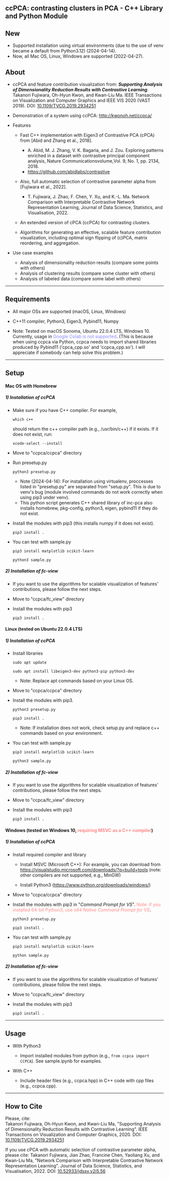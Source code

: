 ## ccPCA: contrasting clusters in PCA - C++ Library and Python Module

New
-----
* Supported installation using virtual environments (due to the use of venv became a default from Python3.12) (2024-04-14).
* Now, all Mac OS, Linux, Windows are supported (2022-04-27).

About
-----
* ccPCA and feature contribution visualization from: ***Supporting Analysis of Dimensionality Reduction Results with Contrastive Learning***.
Takanori Fujiwara, Oh-Hyun Kwon, and Kwan-Liu Ma.
IEEE Transactions on Visualization and Computer Graphics and IEEE VIS 2020 (VAST 2019).
DOI: [10.1109/TVCG.2019.2934251](https://doi.org/10.1109/TVCG.2019.2934251)

* Demonstration of a system using ccPCA: http://kwonoh.net/ccpca/

* Features
  * Fast C++ implementation with Eigen3 of Contrastive PCA (cPCA) from [Abid and Zhang et al., 2018].<br />
    * A. Abid, M. J. Zhang, V. K. Bagaria, and J. Zou. Exploring patterns enriched in a dataset with contrastive principal component analysis, Nature Communicationsvolume,Vol. 9, No. 1, pp. 2134, 2018.
    * https://github.com/abidlabs/contrastive
  * Also, full automatic selection of contrastive parameter alpha from [Fujiwara et al., 2022].
    * T. Fujiwara, J. Zhao, F. Chen, Y. Xu, and K.-L. Ma. Network Comparison with Interpretable Contrastive Network Representation Learning, Journal of Data Science, Statistics, and Visualisation, 2022.

  * An extended version of cPCA (ccPCA) for contrasting clusters.

  * Algorithms for generating an effective, scalable feature contribution visualization, including optimal sign flipping of (c)PCA, matrix reordering, and aggregation.

* Use case examples
  * Analysis of dimensionality reduction results (compare some points with others)
  * Analysis of clustering results (compare some cluster with others)
  * Analysis of labeled data (compare some label with others)

******

Requirements
-----
* All major OSs are supported (macOS, Linux, Windows)

* C++11 compiler, Python3, Eigen3, Pybind11, Numpy

* Note: Tested on macOS Sonoma, Ubuntu 22.0.4 LTS, Windows 10. Currently, usage in <span style="color:#8888ff">Google Colab is not supported</span>. (This is because when using ccpca via Python, ccpca needs to import shared libraries produced by Pybind11 ('cpca_cpp.so' and 'ccpca_cpp.so').  I will appreciate if somebody can help solve this problem.)

******

Setup
-----
#### Mac OS with Homebrew

##### 1) Installation of ccPCA

* Make sure if you have C++ compiler. For example,

  `which c++`

  should return the c++ compiler path (e.g., /usr/bin/c++) if it exists. If it does not exist, run:

  `xcode-select --install`

* Move to "ccpca/ccpca" directory

* Run presetup.py

    `python3 presetup.py`

    - Note (2024-04-14): For installation using virtualenv, proccesses listed in "presetup.py" are separated from "setup.py". This is due to venv's bug (module involved commands do not work correctly when using pip3 under venv).
    - This python script generates C++ shared library of inc-pca also installs homebrew, pkg-config, python3, eigen, pybind11 if they do not exist.


* Install the modules with pip3 (this installs numpy if it does not exist).

    `pip3 install .`

* You can test with sample.py

    `pip3 install matplotlib scikit-learn`

    `python3 sample.py`

##### 2) Installation of fc-view

* If you want to use the algorithms for scalable visualization of features' contributions, please follow the next steps.

* Move to "ccpca/fc_view" directory

* Install the modules with pip3

    `pip3 install . `

#### Linux (tested on Ubuntu 22.0.4 LTS)

##### 1) Installation of ccPCA

* Install libraries

    `sudo apt update`

    `sudo apt install libeigen3-dev python3-pip python3-dev`

    * Note: Replace apt commands based on your Linux OS.

* Move to "ccpca/ccpca" directory

* Install the modules with pip3.

    `python3 presetup.py`

    `pip3 install .`

    * Note: If installation does not work, check setup.py and replace c++ commands based on your environment.

* You can test with sample.py

    `pip3 install matplotlib scikit-learn`

    `python3 sample.py`

##### 2) Installation of fc-view

* If you want to use the algorithms for scalable visualization of features' contributions, please follow the next steps.

* Move to "ccpca/fc_view" directory

* Install the modules with pip3
    
    `pip3 install . `

#### Windows (tested on Windows 10, <span style="color:#ff8888">requiring MSVC as a C++ compiler</span>)

##### 1) Installation of ccPCA

* Install required compiler and library

    - Install MSVC (Microsoft C++): For example, you can download from https://visualstudio.microsoft.com/downloads/?q=build+tools
      (note: other compilers are not supported, e.g., MinGW)

    - Install Python3 (https://www.python.org/downloads/windows/)


* Move to "ccpca/ccpca" directory

* Install the modules with pip3 in "*Command Prompt for VS*". <span style="color:#ff8888">Note: if you installed 64-bit Python3, use *x64 Native Command Prompt for VS*</span>.

    `python3 presetup.py`
    
    `pip3 install .`


* You can test with sample.py

    `pip3 install matplotlib scikit-learn`

    `python sample.py`

##### 2) Installation of fc-view

* If you want to use the algorithms for scalable visualization of features' contributions, please follow the next steps.

* Move to "ccpca/fc_view" directory

* Install the modules with pip3

    `pip3 install . `

******

Usage
-----
* With Python3
    * Import installed modules from python (e.g., `from ccpca import CCPCA`). See sample.ipynb for examples.

* With C++
    * Include header files (e.g., ccpca.hpp) in C++ code with cpp files (e.g., ccpca.cpp).

******

## How to Cite
Please, cite:    
Takanori Fujiwara, Oh-Hyun Kwon, and Kwan-Liu Ma, "Supporting Analysis of Dimensionality Reduction Results with Contrastive Learning".
IEEE Transactions on Visualization and Computer Graphics, 2020.
DOI: [10.1109/TVCG.2019.2934251](https://doi.org/10.1109/TVCG.2019.2934251)

If you use cPCA with automatic selection of contrastive parameter alpha, please cite:
Takanori Fujiwara, Jian Zhao, Francine Chen, Yaoliang Xu, and Kwan-Liu Ma,
"Network Comparison with Interpretable Contrastive Network Representation Learning". 	Journal of Data Science, Statistics, and Visualisation, 2022.
DOI: [10.52933/jdssv.v2i5.56](https://doi.org/10.52933/jdssv.v2i5.56)
